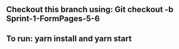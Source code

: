 ## Checkout this branch using: Git checkout -b Sprint-1-FormPages-5-6
## To run: yarn install and yarn start
